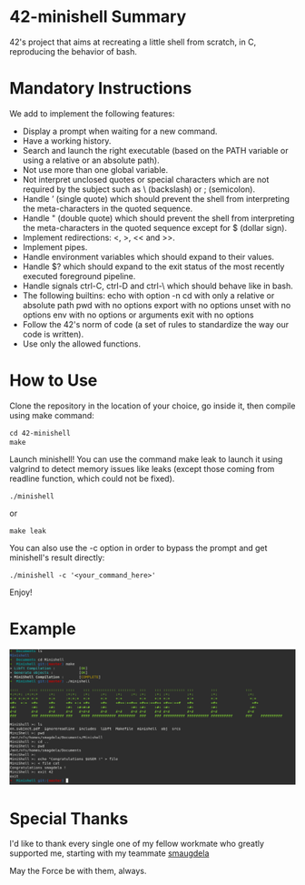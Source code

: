 # 42-minishell Summary
42's project that aims at recreating a little shell from scratch, in C, reproducing the behavior of bash.

# Mandatory Instructions
We add to implement the following features:
 - Display a prompt when waiting for a new command.
 - Have a working history.
 - Search and launch the right executable (based on the PATH variable or using a relative or an absolute path).
 - Not use more than one global variable.
 - Not interpret unclosed quotes or special characters which are not required by the subject such as \ (backslash) or ; (semicolon).
 - Handle ’ (single quote) which should prevent the shell from interpreting the meta-characters in the quoted sequence.
 - Handle " (double quote) which should prevent the shell from interpreting the meta-characters in the quoted sequence except for $ (dollar sign).
 - Implement redirections: <, >, << and >>.
 - Implement pipes.
 - Handle environment variables which should expand to their values.
 - Handle $? which should expand to the exit status of the most recently executed foreground pipeline.
 - Handle signals ctrl-C, ctrl-D and ctrl-\ which should behave like in bash.
 - The following builtins:
 echo with option -n
 cd with only a relative or absolute path
 pwd with no options
 export with no options
 unset with no options
 env with no options or arguments
 exit with no options
 - Follow the 42's norm of code (a set of rules to standardize the way our code is written).
 - Use only the allowed functions.

# How to Use
Clone the repository in the location of your choice, go inside it, then compile using make command:
```
cd 42-minishell
make
```
Launch minishell! You can use the command make leak to launch it using valgrind to detect memory issues like leaks (except those coming from readline function, which could not be fixed).
```
./minishell
```
or
```
make leak
```
You can also use the -c option in order to bypass the prompt and get minishell's result directly:
```
./minishell -c '<your_command_here>'
```
Enjoy!

# Example
![preview](minishell_example.png)

# Special Thanks
I'd like to thank every single one of my fellow workmate who greatly supported me, starting with my teammate [smaugdela](https://github.com/smaugdela)

May the Force be with them, always.
